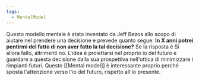 ```yaml
---
tags:
  - MentalModel
---
```

Questo modello mentale è stato inventato da Jeff Bezos allo scopo di aiutare nel prendere una decisione e prevede quanto segue:
**In X anni potrei pentirmi del fatto di non aver fatto la tal decisione?**
Se la risposta è Sì allora fallo, altrimenti no.
L'idea è proiettarsi nel proprio io del futuro e guardare a questa decisione dalla sua prospettiva nell'ottica di minimizzare i rimpianti futuri.
Questo [[Mental model]] è interessante proprio perché sposta l'attenzione verso l'io del futuro, rispetto all'io presente.